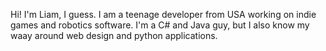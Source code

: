 Hi! I'm Liam, I guess. I am a teenage developer from USA working on indie games and robotics software. I'm a C# and Java guy, but I also know my waay around web design and python applications.
<!---
Liamiguess/Liamiguess is a ✨ special ✨ repository because its `README.md` (this file) appears on your GitHub profile.
You can click the Preview link to take a look at your changes.
--->
